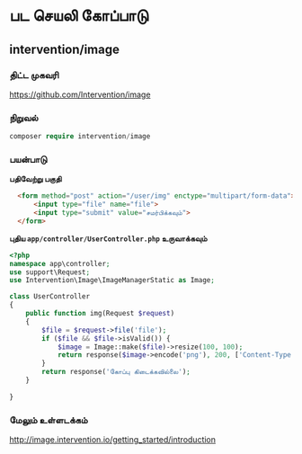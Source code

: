 # பட செயலி கோப்பாடு

## intervention/image

### திட்ட முகவரி

https://github.com/Intervention/image

### நிறுவல்

```php
composer require intervention/image
```

### பயன்பாடு

**பதிவேற்று பகுதி**

```html
  <form method="post" action="/user/img" enctype="multipart/form-data">
      <input type="file" name="file">
      <input type="submit" value="சமர்பிக்கவும்">
  </form>
```

**புதிய `app/controller/UserController.php` உருவாக்கவும்**

```php
<?php
namespace app\controller;
use support\Request;
use Intervention\Image\ImageManagerStatic as Image;

class UserController
{
    public function img(Request $request)
    {
        $file = $request->file('file');
        if ($file && $file->isValid()) {
            $image = Image::make($file)->resize(100, 100);
            return response($image->encode('png'), 200, ['Content-Type' => 'image/png']);
        }
        return response('கோப்பு கிடைக்கவில்லை');
    }
    
}
```

### மேலும் உள்ளடக்கம்

http://image.intervention.io/getting_started/introduction
